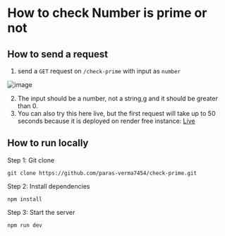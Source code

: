 # How to check Number is prime or not

## How to send a request

1. send a ```GET``` request on ```/check-prime``` with input as ```number```

![image](https://github.com/user-attachments/assets/3ef3ff12-c1d3-485c-a415-73a4fcdab145)


2. The input should be a number, not a string,g and it should be greater than 0.
3. You can also try this here live, but the first request will take up to 50 seconds because it is deployed on render free instance: [Live](https://check-prime.onrender.com/check-prime)

## How to run locally

Step 1: Git clone
```
git clone https://github.com/paras-verma7454/check-prime.git
```

Step 2: Install dependencies
```
npm install
```
Step 3: Start the server
```
npm run dev
```
